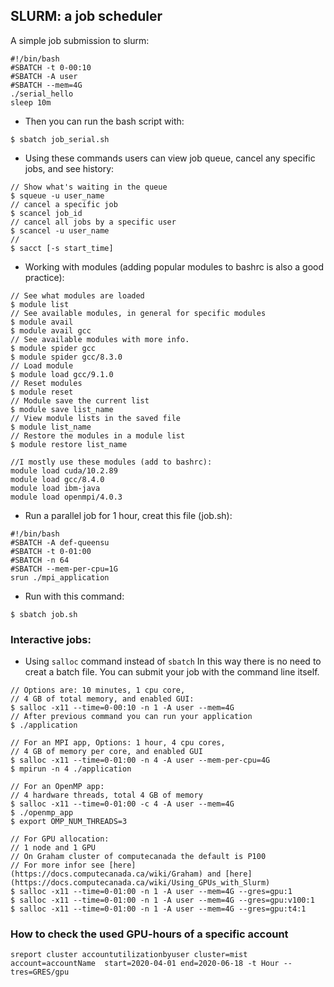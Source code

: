 ## SLURM: a job scheduler

A simple job submission to slurm:
```
#!/bin/bash
#SBATCH -t 0-00:10
#SBATCH -A user
#SBATCH --mem=4G
./serial_hello
sleep 10m
```
- Then you can run the bash script with:
```
$ sbatch job_serial.sh
```

- Using these commands users can view job queue, cancel any specific jobs, and see history:
```
// Show what's waiting in the queue
$ squeue -u user_name
// cancel a specific job
$ scancel job_id
// cancel all jobs by a specific user
$ scancel -u user_name 
//
$ sacct [-s start_time]
```

- Working with modules (adding popular modules to bashrc is also a good practice):
```
// See what modules are loaded
$ module list
// See available modules, in general for specific modules
$ module avail 
$ module avail gcc
// See available modules with more info.
$ module spider gcc
$ module spider gcc/8.3.0
// Load module
$ module load gcc/9.1.0
// Reset modules
$ module reset
// Module save the current list
$ module save list_name
// View module lists in the saved file
$ module list_name
// Restore the modules in a module list
$ module restore list_name

//I mostly use these modules (add to bashrc):
module load cuda/10.2.89
module load gcc/8.4.0
module load ibm-java
module load openmpi/4.0.3
```

- Run a parallel job for 1 hour, creat this file (job.sh):
```
#!/bin/bash
#SBATCH -A def-queensu
#SBATCH -t 0-01:00
#SBATCH -n 64
#SBATCH --mem-per-cpu=1G
srun ./mpi_application
```
- Run with this command:
```
$ sbatch job.sh
```

### Interactive jobs:

- Using `salloc` command instead of `sbatch`
In this way there is no need to creat a batch file. You can submit your job with the command line itself.
```
// Options are: 10 minutes, 1 cpu core, 
// 4 GB of total memory, and enabled GUI:
$ salloc -x11 --time=0-00:10 -n 1 -A user --mem=4G
// After previous command you can run your application
$ ./application

// For an MPI app, Options: 1 hour, 4 cpu cores,
// 4 GB of memory per core, and enabled GUI
$ salloc -x11 --time=0-01:00 -n 4 -A user --mem-per-cpu=4G
$ mpirun -n 4 ./application

// For an OpenMP app:
// 4 hardware threads, total 4 GB of memory
$ salloc -x11 --time=0-01:00 -c 4 -A user --mem=4G
$ ./openmp_app
$ export OMP_NUM_THREADS=3 

// For GPU allocation:
// 1 node and 1 GPU
// On Graham cluster of computecanada the default is P100
// For more infor see [here](https://docs.computecanada.ca/wiki/Graham) and [here](https://docs.computecanada.ca/wiki/Using_GPUs_with_Slurm)
$ salloc -x11 --time=0-01:00 -n 1 -A user --mem=4G --gres=gpu:1
$ salloc -x11 --time=0-01:00 -n 1 -A user --mem=4G --gres=gpu:v100:1
$ salloc -x11 --time=0-01:00 -n 1 -A user --mem=4G --gres=gpu:t4:1
```

### How to check the used GPU-hours of a specific account
```
sreport cluster accountutilizationbyuser cluster=mist account=accountName  start=2020-04-01 end=2020-06-18 -t Hour --tres=GRES/gpu
```
